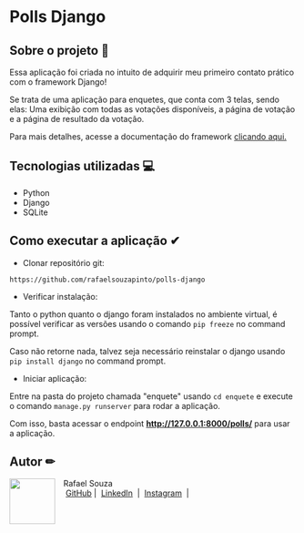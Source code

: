 # Polls Django

## Sobre o projeto 🚀
Essa aplicação foi criada no intuito de adquirir meu primeiro contato prático com o framework Django!

Se trata de uma aplicação para enquetes, que conta com 3 telas, sendo elas: Uma exibição com todas as votações disponíveis, a página de votação e a página de resultado da votação.

Para mais detalhes, acesse a documentação do framework [clicando aqui.](https://docs.djangoproject.com/pt-br/5.1/intro/)
  
## Tecnologias utilizadas 💻
- Python
- Django
- SQLite

## Como executar a aplicação ✔
- Clonar repositório git:
```
https://github.com/rafaelsouzapinto/polls-django
```

- Verificar instalação:

Tanto o python quanto o django foram instalados no ambiente virtual, é possível verificar as versões usando o comando `pip freeze` no command prompt.

Caso não retorne nada, talvez seja necessário reinstalar o django usando `pip install django` no command prompt.

- Iniciar aplicação:

Entre na pasta do projeto chamada "enquete" usando `cd enquete` e execute o comando `manage.py runserver` para rodar a aplicação.

Com isso, basta acessar o endpoint **http://127.0.0.1:8000/polls/** para usar a aplicação.

## Autor ✏
<p>
    <img 
      align=left 
      margin=10 
      width=80 
      src="https://avatars.githubusercontent.com/u/154285174?s=400&u=0e8ab4b76e1a16d35419d57284b8c545b2015dc0&v=4"
    />
    <p>&nbsp&nbsp&nbspRafael Souza<br>
    &nbsp&nbsp&nbsp
    <a href="https://github.com/rafaelsouzapinto">
    GitHub</a>&nbsp;|&nbsp;
    <a href="https://www.linkedin.com/in/rafaelsouzapinto/">LinkedIn</a>
&nbsp;|&nbsp;
    <a href="https://www.instagram.com/antonyrafaeo/">
    Instagram</a>
&nbsp;|&nbsp;</p>
</p>
<br/><br/>
<p>
